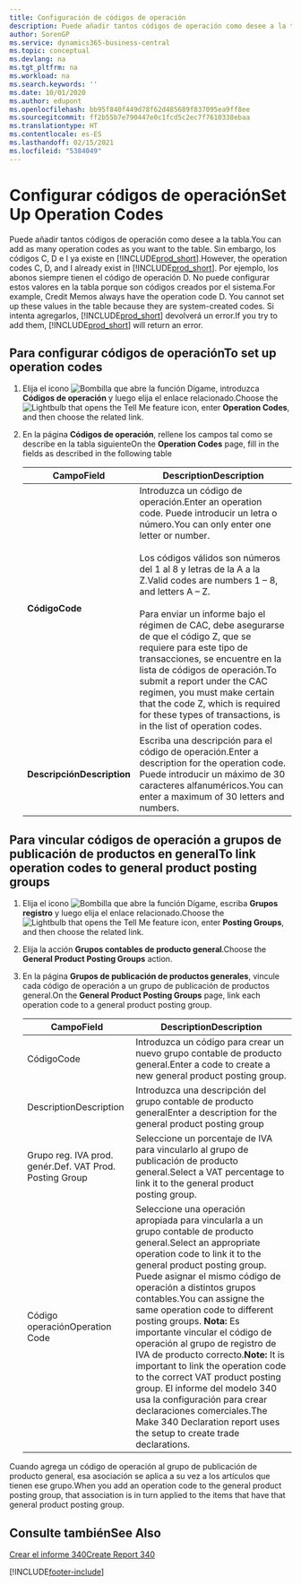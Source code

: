 ```yaml
---
title: Configuración de códigos de operación
description: Puede añadir tantos códigos de operación como desee a la tabla. Sin embargo, los códigos C, D e I ya existe en Business Central.
author: SorenGP
ms.service: dynamics365-business-central
ms.topic: conceptual
ms.devlang: na
ms.tgt_pltfrm: na
ms.workload: na
ms.search.keywords: ''
ms.date: 10/01/2020
ms.author: edupont
ms.openlocfilehash: bb95f840f449d78f62d485689f837095ea9ff8ee
ms.sourcegitcommit: ff2b55b7e790447e0c1fcd5c2ec7f7610338ebaa
ms.translationtype: HT
ms.contentlocale: es-ES
ms.lasthandoff: 02/15/2021
ms.locfileid: "5384049"
---
```

# <a name="set-up-operation-codes"></a><span data-ttu-id="ddf23-104">Configurar códigos de operación</span><span class="sxs-lookup"><span data-stu-id="ddf23-104">Set Up Operation Codes</span></span>
<span data-ttu-id="ddf23-105">Puede añadir tantos códigos de operación como desee a la tabla.</span><span class="sxs-lookup"><span data-stu-id="ddf23-105">You can add as many operation codes as you want to the table.</span></span> <span data-ttu-id="ddf23-106">Sin embargo, los códigos C, D e I ya existe en [!INCLUDE[prod_short](../../includes/prod_short.md)].</span><span class="sxs-lookup"><span data-stu-id="ddf23-106">However, the operation codes C, D, and I already exist in [!INCLUDE[prod_short](../../includes/prod_short.md)].</span></span> <span data-ttu-id="ddf23-107">Por ejemplo, los abonos siempre tienen el código de operación D. No puede configurar estos valores en la tabla porque son códigos creados por el sistema.</span><span class="sxs-lookup"><span data-stu-id="ddf23-107">For example, Credit Memos always have the operation code D. You cannot set up these values in the table because they are system-created codes.</span></span> <span data-ttu-id="ddf23-108">Si intenta agregarlos, [!INCLUDE[prod_short](../../includes/prod_short.md)] devolverá un error.</span><span class="sxs-lookup"><span data-stu-id="ddf23-108">If you try to add them, [!INCLUDE[prod_short](../../includes/prod_short.md)] will return an error.</span></span>  

## <a name="to-set-up-operation-codes"></a><span data-ttu-id="ddf23-109">Para configurar códigos de operación</span><span class="sxs-lookup"><span data-stu-id="ddf23-109">To set up operation codes</span></span>  

1.  <span data-ttu-id="ddf23-110">Elija el icono ![Bombilla que abre la función Dígame](../../media/ui-search/search_small.png "Dígame qué desea hacer"), introduzca **Códigos de operación** y luego elija el enlace relacionado.</span><span class="sxs-lookup"><span data-stu-id="ddf23-110">Choose the ![Lightbulb that opens the Tell Me feature](../../media/ui-search/search_small.png "Tell me what you want to do") icon, enter **Operation Codes**, and then choose the related link.</span></span>  
2.  <span data-ttu-id="ddf23-111">En la página **Códigos de operación**, rellene los campos tal como se describe en la tabla siguiente</span><span class="sxs-lookup"><span data-stu-id="ddf23-111">On the **Operation Codes** page, fill in the fields as described in the following table</span></span>  

    |<span data-ttu-id="ddf23-112">Campo</span><span class="sxs-lookup"><span data-stu-id="ddf23-112">Field</span></span>|<span data-ttu-id="ddf23-113">Description</span><span class="sxs-lookup"><span data-stu-id="ddf23-113">Description</span></span>|  
    |---------------------------------|---------------------------------------|  
    |<span data-ttu-id="ddf23-114">**Código**</span><span class="sxs-lookup"><span data-stu-id="ddf23-114">**Code**</span></span>|<span data-ttu-id="ddf23-115">Introduzca un código de operación.</span><span class="sxs-lookup"><span data-stu-id="ddf23-115">Enter an operation code.</span></span> <span data-ttu-id="ddf23-116">Puede introducir un letra o número.</span><span class="sxs-lookup"><span data-stu-id="ddf23-116">You can only enter one letter or number.</span></span><br /><br /> <span data-ttu-id="ddf23-117">Los códigos válidos son números del 1 al 8 y letras de la A a la Z.</span><span class="sxs-lookup"><span data-stu-id="ddf23-117">Valid codes are numbers 1 – 8, and letters A – Z.</span></span><br /><br /> <span data-ttu-id="ddf23-118">Para enviar un informe bajo el régimen de CAC, debe asegurarse de que el código Z, que se requiere para este tipo de transacciones, se encuentre en la lista de códigos de operación.</span><span class="sxs-lookup"><span data-stu-id="ddf23-118">To submit a report under the CAC regimen, you must make certain that the code Z, which is required for these types of transactions, is in the list of operation codes.</span></span>|  
    |<span data-ttu-id="ddf23-119">**Descripción**</span><span class="sxs-lookup"><span data-stu-id="ddf23-119">**Description**</span></span>|<span data-ttu-id="ddf23-120">Escriba una descripción para el código de operación.</span><span class="sxs-lookup"><span data-stu-id="ddf23-120">Enter a description for the operation code.</span></span> <span data-ttu-id="ddf23-121">Puede introducir un máximo de 30 caracteres alfanuméricos.</span><span class="sxs-lookup"><span data-stu-id="ddf23-121">You can enter a maximum of 30 letters and numbers.</span></span>|  

## <a name="to-link-operation-codes-to-general-product-posting-groups"></a><span data-ttu-id="ddf23-122">Para vincular códigos de operación a grupos de publicación de productos en general</span><span class="sxs-lookup"><span data-stu-id="ddf23-122">To link operation codes to general product posting groups</span></span>  

1.  <span data-ttu-id="ddf23-123">Elija el icono ![Bombilla que abre la función Dígame](../../media/ui-search/search_small.png "Dígame qué desea hacer"), escriba **Grupos registro** y luego elija el enlace relacionado.</span><span class="sxs-lookup"><span data-stu-id="ddf23-123">Choose the ![Lightbulb that opens the Tell Me feature](../../media/ui-search/search_small.png "Tell me what you want to do") icon, enter **Posting Groups**, and then choose the related link.</span></span>  
2.  <span data-ttu-id="ddf23-124">Elija la acción **Grupos contables de producto general**.</span><span class="sxs-lookup"><span data-stu-id="ddf23-124">Choose the **General Product Posting Groups** action.</span></span>  
3.  <span data-ttu-id="ddf23-125">En la página **Grupos de publicación de productos generales**, vincule cada código de operación a un grupo de publicación de productos general.</span><span class="sxs-lookup"><span data-stu-id="ddf23-125">On the **General Product Posting Groups** page, link each operation code to a general product posting group.</span></span>  

    |<span data-ttu-id="ddf23-126">Campo</span><span class="sxs-lookup"><span data-stu-id="ddf23-126">Field</span></span>|<span data-ttu-id="ddf23-127">Description</span><span class="sxs-lookup"><span data-stu-id="ddf23-127">Description</span></span>|  
    |---------------------------------|---------------------------------------|  
    |<span data-ttu-id="ddf23-128">Código</span><span class="sxs-lookup"><span data-stu-id="ddf23-128">Code</span></span>|<span data-ttu-id="ddf23-129">Introduzca un código para crear un nuevo grupo contable de producto general.</span><span class="sxs-lookup"><span data-stu-id="ddf23-129">Enter a code to create a new general product posting group.</span></span>|  
    |<span data-ttu-id="ddf23-130">Description</span><span class="sxs-lookup"><span data-stu-id="ddf23-130">Description</span></span>|<span data-ttu-id="ddf23-131">Introduzca una descripción del grupo contable de producto general</span><span class="sxs-lookup"><span data-stu-id="ddf23-131">Enter a description for the general product posting group</span></span>|  
    |<span data-ttu-id="ddf23-132">Grupo reg. IVA prod. genér.</span><span class="sxs-lookup"><span data-stu-id="ddf23-132">Def. VAT Prod. Posting Group</span></span>|<span data-ttu-id="ddf23-133">Seleccione un porcentaje de IVA para vincularlo al grupo de publicación de producto general.</span><span class="sxs-lookup"><span data-stu-id="ddf23-133">Select a VAT percentage to link it to the general product posting group.</span></span>|  
    |<span data-ttu-id="ddf23-134">Código operación</span><span class="sxs-lookup"><span data-stu-id="ddf23-134">Operation Code</span></span>|<span data-ttu-id="ddf23-135">Seleccione una operación apropiada para vincularla a un grupo contable de producto general.</span><span class="sxs-lookup"><span data-stu-id="ddf23-135">Select an appropriate operation code to link it to the general product posting group.</span></span> <span data-ttu-id="ddf23-136">Puede asignar el mismo código de operación a distintos grupos contables.</span><span class="sxs-lookup"><span data-stu-id="ddf23-136">You can assigne the same operation code to different posting groups.</span></span> <span data-ttu-id="ddf23-137">**Nota:** Es importante vincular el código de operación al grupo de registro de IVA de producto correcto.</span><span class="sxs-lookup"><span data-stu-id="ddf23-137">**Note:**  It is important to link the operation code to the correct VAT product posting group.</span></span> <span data-ttu-id="ddf23-138">El informe del modelo 340 usa la configuración para crear declaraciones comerciales.</span><span class="sxs-lookup"><span data-stu-id="ddf23-138">The Make 340 Declaration report uses the setup to create trade declarations.</span></span>|  

<span data-ttu-id="ddf23-139">Cuando agrega un código de operación al grupo de publicación de producto general, esa asociación se aplica a su vez a los artículos que tienen ese grupo.</span><span class="sxs-lookup"><span data-stu-id="ddf23-139">When you add an operation code to the general product posting group, that association is in turn applied to the items that have that general product posting group.</span></span>  

## <a name="see-also"></a><span data-ttu-id="ddf23-140">Consulte también</span><span class="sxs-lookup"><span data-stu-id="ddf23-140">See Also</span></span>  
 [<span data-ttu-id="ddf23-141">Crear el informe 340</span><span class="sxs-lookup"><span data-stu-id="ddf23-141">Create Report 340</span></span>](how-to-create-report-340.md)


[!INCLUDE[footer-include](../../includes/footer-banner.md)]